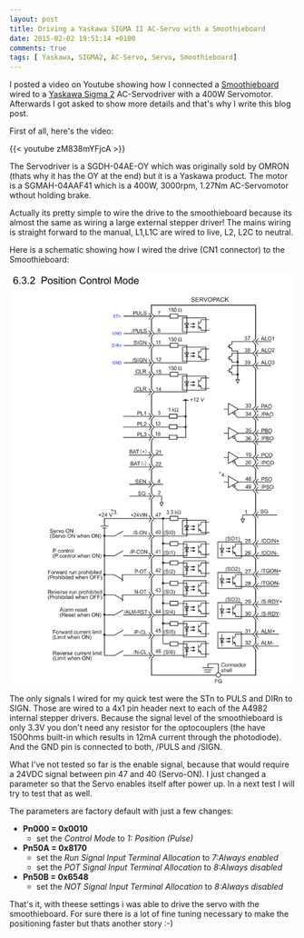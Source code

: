```yaml
---
layout: post
title: Driving a Yaskawa SIGMA II AC-Servo with a Smoothieboard
date: 2015-02-02 19:51:14 +0100
comments: true
tags: [ Yaskawa, SIGMA2, AC-Servo, Servo, Smoothieboard]
---
```


I posted a video on Youtube showing how I connected a [Smoothieboard](http://smoothieware.org/) wired to a [Yaskawa Sigma 2](https://www.yaskawa.com/pycprd/products/sigma5-servo-products/servopacks/sgdh) AC-Servodriver with a 400W Servomotor.
Afterwards I got asked to show more details and that's why I write this blog post.

<!--more-->

First of all, here's the video:
 
{{< youtube zM838mYFjcA >}}

The Servodriver is a SGDH-04AE-OY which was originally sold by OMRON (thats why it has the OY at the end) but it is a Yaskawa product.
The motor is a SGMAH-04AAF41 which is a 400W, 3000rpm, 1.27Nm AC-Servomotor wthout holding brake.

Actually its pretty simple to wire the drive to the smoothieboard because its almost the same as wiring a large external stepper driver!
The mains wiring is straight forward to the manual, L1,L1C are wired to live, L2, L2C to neutral.

Here is a schematic showing how I wired the drive (CN1 connector) to the Smoothieboard:

!["The wiring"](smoothieboard-servo-1.png)

The only signals I wired for my quick test were the STn to PULS and DIRn to SIGN. Those are wired to a 4x1 pin header next to each of the A4982 internal stepper drivers.
Because the signal level of the smoothieboard is only 3.3V you don't need any resistor for the optocouplers (the have 150Ohms built-in which results in 12mA current through the photodiode).
And the GND pin is connected to both, /PULS and /SIGN.

What I've not tested so far is the enable signal, because that would require a 24VDC signal between pin 47 and 40 (Servo-ON). I just changed a parameter so that the Servo enables itself after power up.
In a next test I will try to test that as well. 

The parameters are factory default with just a few changes:

- **Pn000 = 0x0010**
    - set the *Control Mode* to *1: Position (Pulse)*
- **Pn50A = 0x8170** 
    - set the *Run Signal Input Terminal Allocation* to *7:Always enabled*
    - set the *POT Signal Input Terminal Allocation* to *8:Always disabled*
- **Pn50B = 0x6548** 
    - set the *NOT Signal Input Terminal Allocation* to *8:Always disabled*

That's it, with theese settings i was able to drive the servo with the smoothieboard. For sure there is a lot of fine tuning necessary to make the positioning faster but thats another story :-)
